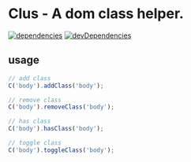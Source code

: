 # Clus - A dom class helper.
[![dependencies](https://david-dm.org/justclear/clus.svg)](https://david-dm.org/justclear/clus#info=dependencies&view=table)
[![devDependencies](https://david-dm.org/justclear/clus/dev-status.svg)](https://david-dm.org/justclear/clus#info=devDependencies&view=table)

## usage

```JavaScript
// add class
C('body').addClass('body');

// remove class
C('body').removeClass('body');

// has class
C('body').hasClass('body');

// toggle class
C('body').toggleClass('body');
```
